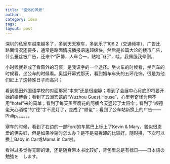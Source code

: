 ```yaml
---
title: "窗外的风景"
author:
category: idea
tags: 
layout: post
---
```

深圳的私家车越来越多了，多到天天塞车，多到乐了106.2（交通频率），广告比路面情况还要多，通常是路面情况播报语速超级快，然后是长篇大论的楼市广告，什么蚕丝被广告，还来个“萨博，人车合一，贴地飞行”，哇，我佩服我晕倒。

小时候就养成了看窗外的习惯，是我识字的一个途径。坐火车的时候看，坐汽车的时候看，坐公车的时候看。奥运开幕式那天，看到婚车车头的五环花饰，很是为他们赶上了这特殊日子而高兴；

看到福田外国语学校的对面那家“本来”还是很幽静；看到了会展中心月底即将要开始的婚博会；看到了五洲宾馆的“Wuzhou Guest House”，心里老奇怪为何不用“hotel”来的简单；看到了每天买豆腐花的阿姨今天竖起了太阳伞；看到了“顺德佬天心酒楼”的“德”字不亮灯了，变成了“顺佬”；看到了公车站新换上的广告——Philip。。。。。。

塞车的时候，看到了右边的一部Ford的车尾巴上标上了Kevin & Mary，貌似很恩爱的俩夫妇，但是如果吵架时怎么办？是不是易拆卸的比较好，随时换，下次可以换上Baby in Car或Mama in Car啦。

看得过多觉得无聊的话，还是随身带本书比较好，背包里总是有标日——日本語の　勉強を　します。


